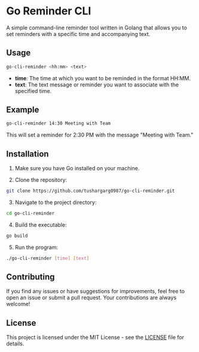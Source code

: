 # Go Reminder CLI

A simple command-line reminder tool written in Golang that allows you to set reminders with a specific time and accompanying text.

## Usage

```bash
go-cli-reminder <hh:mm> <text>
```

- **time**: The time at which you want to be reminded in the format HH:MM.
- **text**: The text message or reminder you want to associate with the specified time.

## Example

```bash
go-cli-reminder 14:30 Meeting with Team
```

This will set a reminder for 2:30 PM with the message "Meeting with Team."

## Installation

1. Make sure you have Go installed on your machine.

2. Clone the repository:

```bash
git clone https://github.com/tushargarg0987/go-cli-reminder.git
```

3. Navigate to the project directory:

```bash
cd go-cli-reminder
```

4. Build the executable:

```bash
go build
```

5. Run the program:

```bash
./go-cli-reminder [time] [text]
```

## Contributing

If you find any issues or have suggestions for improvements, feel free to open an issue or submit a pull request. Your contributions are always welcome!

## License

This project is licensed under the MIT License - see the [LICENSE](LICENSE) file for details.